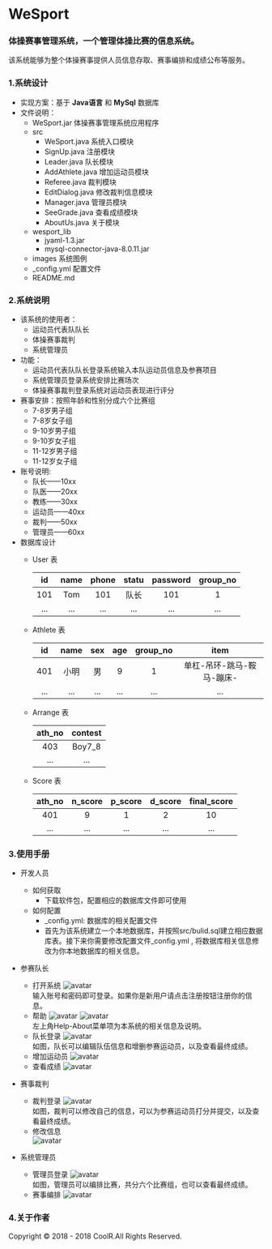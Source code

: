 # WeSport

### 体操赛事管理系统，一个管理体操比赛的信息系统。
该系统能够为整个体操赛事提供人员信息存取、赛事编排和成绩公布等服务。

### 1.系统设计
- 实现方案：基于 **Java语言** 和 **MySql** 数据库
- 文件说明：
	- WeSport.jar 体操赛事管理系统应用程序
	- src
		- WeSport.java 系统入口模块
		- SignUp.java 注册模块
		- Leader.java 队长模块
		- AddAthlete.java 增加运动员模块
		- Referee.java 裁判模块
		- EditDialog.java 修改裁判信息模块
		- Manager.java 管理员模块
		- SeeGrade.java 查看成绩模块
		- AboutUs.java 关于模块
	- wesport_lib
		- jyaml-1.3.jar
		- mysql-connector-java-8.0.11.jar
	- images 系统图例
	- _config.yml 配置文件
	- README.md 

### 2.系统说明
- 该系统的使用者：
   - 运动员代表队队长
   - 体操赛事裁判
   - 系统管理员
- 功能：
    - 运动员代表队队长登录系统输入本队运动员信息及参赛项目
    - 系统管理员登录系统安排比赛场次
    - 体操赛事裁判登录系统对运动员表现进行评分
- 赛事安排：按照年龄和性别分成六个比赛组
    - 7-8岁男子组
    - 7-8岁女子组
    - 9-10岁男子组
    - 9-10岁女子组
    - 11-12岁男子组
    - 11-12岁女子组
- 账号说明: 
    - 队长——10xx 
    - 队医——20xx  
    - 教练——30xx
    - 运动员——40xx 
    - 裁判——50xx 
    - 管理员——60xx
- 数据库设计
	- User 表
	
		| id   | name | phone | statu | password | group_no |
		| :--: | :--: | :---: | :---: | :------: | :------: |
		| 101| Tom  | 101   | 队长   | 101 | 1|
		| ...|...|...|...|...|...|
	- Athlete 表
		
		| id   | name | sex | age | group_no | item |
		| :--: | :--: | :---: | :---: | :------: | :------: |
		| 401| 小明  | 男   | 9   | 1 | 单杠-吊环-跳马-鞍马-蹦床-|
		| ...|...|...|...|...|...|
	- Arrange 表
		
		| ath_no | contest | 
		| :--: | :--: | 
		| 403| Boy7_8  |
		| ...|...|
	- Score 表
		
		| ath_no   | n_score | p_score | d_score | final_score |
		| :--: | :--: | :---: | :---: | :------: | 
		| 401| 9  | 1   | 2   | 10 | 
		| ...|...|...|...|...|
		
### 3.使用手册
- 开发人员
	- 如何获取
		- 下载软件包，配置相应的数据库文件即可使用
	- 如何配置
		- _config.yml: 数据库的相关配置文件
		- 首先为该系统建立一个本地数据库，并按照src/bulid.sql建立相应数据库表。接下来你需要修改配置文件_config.yml , 将数据库相关信息修改为你本地数据库的相关信息。

- 参赛队长
	- 打开系统
	![avatar](/images/start.png)
	<br>输入账号和密码即可登录。如果你是新用户请点击注册按钮注册你的信息。
	- 帮助
	![avatar](/images/help.png)
	![avatar](/images/about.png)
	<br>左上角Help-About菜单项为本系统的相关信息及说明。
	- 队长登录
	![avatar](/images/leader.png)
	<br>如图，队长可以编辑队伍信息和增删参赛运动员，以及查看最终成绩。
	- 增加运动员
	![avatar](/images/addathlete.png)
	- 查看成绩
	![avatar](/images/seegrade.png)
	
- 赛事裁判
	- 裁判登录
	![avatar](/images/referee.png)
	<br>如图，裁判可以修改自己的信息，可以为参赛运动员打分并提交，以及查看最终成绩。
	- 修改信息<br>
	![avatar](/images/refereechange.png)
	
- 系统管理员
	- 管理员登录
	![avatar](/images/manager.png)
	<br>如图，管理员可以编排比赛，共分六个比赛组，也可以查看最终成绩。
 	- 赛事编排
 	![avatar](/images/managerathlete.png)
 	
### 4.关于作者
Copyright © 2018 - 2018 CoolR.All Rights Reserved.
